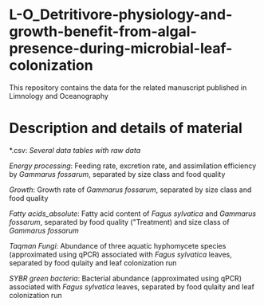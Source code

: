 # L-O_Detritivore-physiology-and-growth-benefit-from-algal-presence-during-microbial-leaf-colonization
This repository contains the data for the related manuscript published in Limnology and Oceanography

# Description and details of material
*.csv: *Several data tables with raw data*

*Energy processing*: Feeding rate, excretion rate, and assimilation efficiency by *Gammarus fossarum*, separated by size class and food quality

*Growth*: Growth rate of *Gammarus fossarum*, separated by size class and food quality

*Fatty acids_absolute*: Fatty acid content of *Fagus sylvatica* and *Gammarus fossarum*, separated by food quality ("Treatment) and size class of *Gammarus fossarum*

*Taqman Fungi*: Abundance of three aquatic hyphomycete species (approximated using qPCR) associated with *Fagus sylvatica* leaves, separated by food qulaity and leaf colonization run

*SYBR green bacteria*: Bacterial abundance (approximated using qPCR) associated with *Fagus sylvatica* leaves, separated by food qulaity and leaf colonization run
